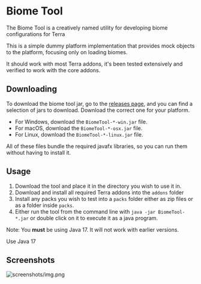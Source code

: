 # Biome Tool

The Biome Tool is a creatively named utility for developing biome configurations for Terra

This is a simple dummy platform implementation that provides mock objects to the platform, focusing only on loading biomes.

It should work with most Terra addons, it's been tested extensively and verified to work with the core addons.

## Downloading

To download the biome tool jar, go to the [releases page](releases/latest/), and you can find a selection of jars to download. Download the
correct one for your platform.

- For Windows, download the `BiomeTool-*-win.jar` file.
- For macOS, download the `BiomeTool-*-osx.jar` file.
- For Linux, download the `BiomeTool-*-linux.jar` file.

All of these files bundle the required javafx libraries, so you can run them without having to install it.

## Usage

1. Download the tool and place it in the directory you wish to use it in.
2. Download and install all required Terra addons into the `addons` folder
3. Install any packs you wish to test into a `packs` folder either as zip files or as a folder inside `packs`.
4. Either run the tool from the command line with `java -jar BiomeTool-*.jar` or double click on it to execute it as a java program.

Note: You **must** be using Java 17. It will not work with earlier versions.

Use Java 17

## Screenshots

![screenshots/img.png](raw/master/screenshots/img.png)